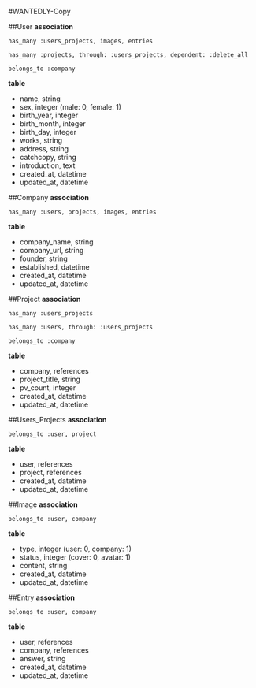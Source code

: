 #WANTEDLY-Copy

##User
**association**  
```
has_many :users_projects, images, entries
```
```
has_many :projects, through: :users_projects, dependent: :delete_all
```
```
belongs_to :company
```  
  
**table**  
* name, string  
* sex, integer (male: 0, female: 1)  
* birth_year, integer
* birth_month, integer
* birth_day, integer
* works, string
* address, string
* catchcopy, string
* introduction, text
* created_at, datetime  
* updated_at, datetime

##Company
**association**  
```
has_many :users, projects, images, entries
```

**table**  
* company_name, string
* company_url, string
* founder, string
* established, datetime
* created_at, datetime  
* updated_at, datetime

##Project
**association**
```
has_many :users_projects
```
```
has_many :users, through: :users_projects
```
```
belongs_to :company
```  

**table**  
* company, references
* project_title, string
* pv_count, integer
* created_at, datetime
* updated_at, datetime

##Users_Projects
**association**  
```
belongs_to :user, project
```  
  
**table**
* user, references
* project, references
* created_at, datetime
* updated_at, datetime

##Image
**association**
```
belongs_to :user, company
```
**table**
* type, integer (user: 0, company: 1)
* status, integer (cover: 0, avatar: 1)
* content, string
* created_at, datetime  
* updated_at, datetime

##Entry
**association**
```
belongs_to :user, company
```
**table**
* user, references
* company, references
* answer, string
* created_at, datetime  
* updated_at, datetime

